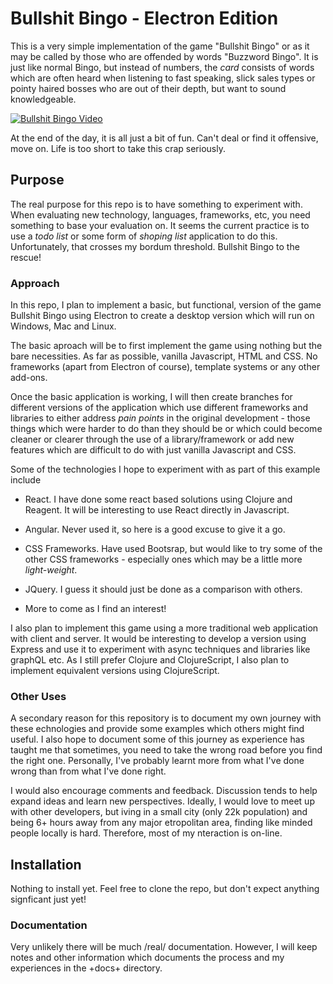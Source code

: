 # Bullshit Bingo - Electron Edition

This is a very simple implementation of the game "Bullshit Bingo" or as it may be called by those who are offended by words "Buzzword Bingo". It is just like normal Bingo, but instead of numbers, the *card* consists of words which are often heard when listening to fast speaking, slick sales types or pointy haired bosses who are out of their depth, but want to sound knowledgeable.

[![Bullshit Bingo Video](http://img.youtube.com/vi/Dnkow4y1cyw/0.jpg)](http://www.youtube.com/watch?v=Dnkow4y1cyw)

At the end of the day, it is all just a bit of fun. Can't deal or find it offensive, move on. Life is too short to take this crap seriously.

## Purpose

The real purpose for this repo is to have something to experiment with. When evaluating new technology, languages, frameworks, etc, you need something to base your evaluation on. It seems the current practice is to use a *todo list* or some form of *shoping list* application to do this. Unfortunately, that crosses my bordum threshold. Bullshit Bingo to the rescue!

### Approach

In this repo, I plan to implement a basic, but functional, version of the game Bullshit Bingo using Electron to create a desktop version which will run on Windows, Mac and Linux.

The basic aproach will be to first implement the game using nothing but the bare necessities. As far as possible, vanilla Javascript, HTML and CSS. No frameworks (apart from Electron of course), template systems or any other add-ons.

Once the basic application is working, I will then create branches for different versions of the application which use different frameworks and libraries to either address *pain points* in the original development - those things which were harder to do than they should be or which could become cleaner or clearer through the use of a library/framework or add new features which are difficult to do with just vanilla Javascript and CSS.

Some of the technologies I hope to experiment with as part of this example include

- React. I have done some react based solutions using Clojure and Reagent.
  It will be interesting to use React directly in Javascript.

- Angular. Never used it, so here is a good excuse to give it a go.

- CSS Frameworks. Have used Bootsrap, but would like to try some of the other CSS
  frameworks - especially ones which may be a little more *light-weight*.

- JQuery. I guess it should just be done as a comparison with others.

- More to come as I find an interest!

I also plan to implement this game using a more traditional web application with client and server. It would be interesting to develop a version using Express and use it to experiment with async techniques and libraries like graphQL etc. As I still prefer Clojure and ClojureScript, I also plan to implement equivalent versions using ClojureScript.

### Other Uses

A secondary reason for this repository is to document my own journey with these echnologies and provide some examples which others might find useful. I also hope to document some of this journey as experience has taught me that sometimes, you need to take the wrong road before you find the right one. Personally, I've probably learnt more from what I've done wrong than from what I've done right.

I would also encourage comments and feedback. Discussion tends to help expand ideas
and learn new perspectives. Ideally, I would love to meet up with other developers, but iving in a small city (only 22k population) and being 6+ hours away from any major etropolitan area, finding like minded people locally is hard. Therefore, most of my nteraction is on-line.

## Installation

Nothing to install yet. Feel free to clone the repo, but don't expect anything signficant just yet!

### Documentation

Very unlikely there will be much /real/ documentation. However, I will keep notes
and other information which documents the process and my experiences in the +docs+
directory.
